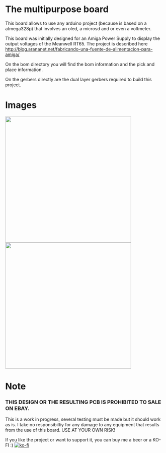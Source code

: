 # The multipurpose board
This board allows to use any arduino project (because is based on a atmega328p) that involves an oled, a microsd and or even a voltmeter.

This board was initially designed for an Amiga Power Supply to display the output voltages of the Meanwell RT65. The project is described here http://blog.arananet.net/fabricando-una-fuente-de-alimentacion-para-amiga/

On the bom directory you will find the bom information and the pick and place information.

On the gerbers directly are the dual layer gerbers required to build this project.

# Images

<img src="https://github.com/arananet/multipurposeboard/blob/master/images/top.png?raw=true" width="400">
<img src="https://github.com/arananet/multipurposeboard/blob/master/images/bottom.png?raw=true" width="400">

# Note

### THIS DESIGN OR THE RESULTING PCB IS PROHIBITED TO SALE ON EBAY.

This is a work in progress, several testing must be made but it should work as is. I take no responsibiltiy for any damage to any equipment that results from the use of this board. USE AT YOUR OWN RISK!

If you like the project or want to support it, you can buy me a beer or a KO-FI :) 
[![ko-fi](https://www.ko-fi.com/img/githubbutton_sm.svg)](https://ko-fi.com/H2H51MPWG)
